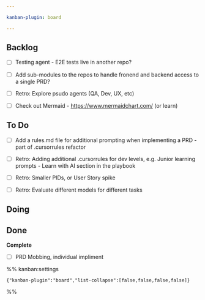 ```yaml
---

kanban-plugin: board

---
```


## Backlog

- [ ] Testing agent - E2E tests live in another repo?
- [ ] Add sub-modules to the repos to handle fronend and backend access to a single PRD?
- [ ] Retro: Explore psudo agents (QA, Dev, UX, etc)
- [ ] Check out Mermaid - https://www.mermaidchart.com/ (or learn)


## To Do

- [ ] Add a rules.md file for additional prompting when implementing a PRD - part of .cursorrules refactor
- [ ] Retro: Adding additional .cursorrules for dev levels, e.g. Junior learning prompts - Learn with AI section in the playbook
- [ ] Retro: Smaller PIDs, or User Story spike
- [ ] Retro: Evaluate different models for different tasks


## Doing



## Done

**Complete**
- [ ] PRD Mobbing, individual impliment




%% kanban:settings
```
{"kanban-plugin":"board","list-collapse":[false,false,false,false]}
```
%%